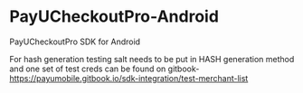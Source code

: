 # PayUCheckoutPro-Android
PayUCheckoutPro SDK for Android

For hash generation testing salt needs to be put in HASH generation method 
and one set of test creds can be found on gitbook- 
 https://payumobile.gitbook.io/sdk-integration/test-merchant-list
